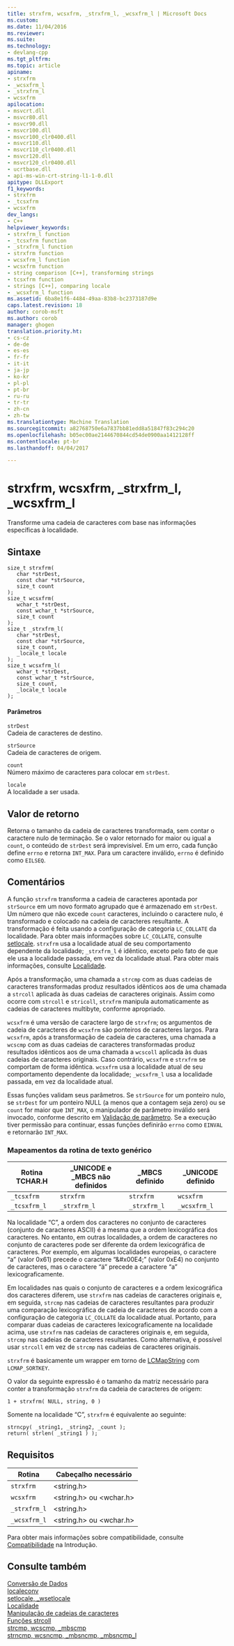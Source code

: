 ```yaml
---
title: strxfrm, wcsxfrm, _strxfrm_l, _wcsxfrm_l | Microsoft Docs
ms.custom: 
ms.date: 11/04/2016
ms.reviewer: 
ms.suite: 
ms.technology:
- devlang-cpp
ms.tgt_pltfrm: 
ms.topic: article
apiname:
- strxfrm
- _wcsxfrm_l
- _strxfrm_l
- wcsxfrm
apilocation:
- msvcrt.dll
- msvcr80.dll
- msvcr90.dll
- msvcr100.dll
- msvcr100_clr0400.dll
- msvcr110.dll
- msvcr110_clr0400.dll
- msvcr120.dll
- msvcr120_clr0400.dll
- ucrtbase.dll
- api-ms-win-crt-string-l1-1-0.dll
apitype: DLLExport
f1_keywords:
- strxfrm
- _tcsxfrm
- wcsxfrm
dev_langs:
- C++
helpviewer_keywords:
- strxfrm_l function
- _tcsxfrm function
- _strxfrm_l function
- strxfrm function
- wcsxfrm_l function
- wcsxfrm function
- string comparison [C++], transforming strings
- tcsxfrm function
- strings [C++], comparing locale
- _wcsxfrm_l function
ms.assetid: 6ba8e1f6-4484-49aa-83b8-bc2373187d9e
caps.latest.revision: 18
author: corob-msft
ms.author: corob
manager: ghogen
translation.priority.ht:
- cs-cz
- de-de
- es-es
- fr-fr
- it-it
- ja-jp
- ko-kr
- pl-pl
- pt-br
- ru-ru
- tr-tr
- zh-cn
- zh-tw
ms.translationtype: Machine Translation
ms.sourcegitcommit: a82768750e6a7837bb81edd8a51847f83c294c20
ms.openlocfilehash: b05ec00ae2144670844cd54de0900aa1412128ff
ms.contentlocale: pt-br
ms.lasthandoff: 04/04/2017

---
```

# <a name="strxfrm-wcsxfrm-strxfrml-wcsxfrml"></a>strxfrm, wcsxfrm, _strxfrm_l, _wcsxfrm_l
Transforme uma cadeia de caracteres com base nas informações específicas à localidade.  
  
## <a name="syntax"></a>Sintaxe  
  
```  
size_t strxfrm(  
   char *strDest,  
   const char *strSource,  
   size_t count   
);  
size_t wcsxfrm(  
   wchar_t *strDest,  
   const wchar_t *strSource,  
   size_t count   
);  
size_t _strxfrm_l(  
   char *strDest,  
   const char *strSource,  
   size_t count,  
   _locale_t locale  
);  
size_t wcsxfrm_l(  
   wchar_t *strDest,  
   const wchar_t *strSource,  
   size_t count,  
   _locale_t locale  
);  
```  
  
#### <a name="parameters"></a>Parâmetros  
 `strDest`  
 Cadeia de caracteres de destino.  
  
 `strSource`  
 Cadeia de caracteres de origem.  
  
 `count`  
 Número máximo de caracteres para colocar em `strDest`.  
  
 `locale`  
 A localidade a ser usada.  
  
## <a name="return-value"></a>Valor de retorno  
 Retorna o tamanho da cadeia de caracteres transformada, sem contar o caractere nulo de terminação. Se o valor retornado for maior ou igual a `count`, o conteúdo de `strDest` será imprevisível. Em um erro, cada função define `errno` e retorna `INT_MAX`. Para um caractere inválido, `errno` é definido como `EILSEQ`.  
  
## <a name="remarks"></a>Comentários  
 A função `strxfrm` transforma a cadeia de caracteres apontada por `strSource` em um novo formato agrupado que é armazenado em `strDest`. Um número que não excede `count` caracteres, incluindo o caractere nulo, é transformado e colocado na cadeia de caracteres resultante. A transformação é feita usando a configuração de categoria `LC_COLLATE` da localidade. Para obter mais informações sobre `LC_COLLATE`, consulte [setlocale](../../c-runtime-library/reference/setlocale-wsetlocale.md). `strxfrm` usa a localidade atual de seu comportamento dependente da localidade; `_strxfrm_l` é idêntico, exceto pelo fato de que ele usa a localidade passada, em vez da localidade atual. Para obter mais informações, consulte [Localidade](../../c-runtime-library/locale.md).  
  
 Após a transformação, uma chamada a `strcmp` com as duas cadeias de caracteres transformadas produz resultados idênticos aos de uma chamada a `strcoll` aplicada às duas cadeias de caracteres originais. Assim como ocorre com `strcoll` e `stricoll`, `strxfrm` manipula automaticamente as cadeias de caracteres multibyte, conforme apropriado.  
  
 `wcsxfrm` é uma versão de caractere largo de `strxfrm`; os argumentos de cadeia de caracteres de `wcsxfrm` são ponteiros de caracteres largos. Para `wcsxfrm`, após a transformação de cadeia de caracteres, uma chamada a `wcscmp` com as duas cadeias de caracteres transformadas produz resultados idênticos aos de uma chamada a `wcscoll` aplicada às duas cadeias de caracteres originais. Caso contrário, `wcsxfrm` e `strxfrm` se comportam de forma idêntica. `wcsxfrm` usa a localidade atual de seu comportamento dependente da localidade; `_wcsxfrm_l` usa a localidade passada, em vez da localidade atual.  
  
 Essas funções validam seus parâmetros. Se `strSource` for um ponteiro nulo, se `strDest` for um ponteiro NULL (a menos que a contagem seja zero) ou se `count` for maior que `INT_MAX`, o manipulador de parâmetro inválido será invocado, conforme descrito em [Validação de parâmetro](../../c-runtime-library/parameter-validation.md). Se a execução tiver permissão para continuar, essas funções definirão `errno` como `EINVAL` e retornarão `INT_MAX`.  
  
### <a name="generic-text-routine-mappings"></a>Mapeamentos da rotina de texto genérico  
  
|Rotina TCHAR.H|_UNICODE e _MBCS não definidos|_MBCS definido|_UNICODE definido|  
|---------------------|------------------------------------|--------------------|-----------------------|  
|`_tcsxfrm`|`strxfrm`|`strxfrm`|`wcsxfrm`|  
|`_tcsxfrm_l`|`_strxfrm_l`|`_strxfrm_l`|`_wcsxfrm_l`|  
  
 Na localidade “C”, a ordem dos caracteres no conjunto de caracteres (conjunto de caracteres ASCII) é a mesma que a ordem lexicográfica dos caracteres. No entanto, em outras localidades, a ordem de caracteres no conjunto de caracteres pode ser diferente da ordem lexicográfica de caracteres. Por exemplo, em algumas localidades europeias, o caractere “a” (valor 0x61) precede o caractere “&\#x00E4;” (valor 0xE4) no conjunto de caracteres, mas o caractere “ä” precede a caractere “a” lexicograficamente.  
  
 Em localidades nas quais o conjunto de caracteres e a ordem lexicográfica dos caracteres diferem, use `strxfrm` nas cadeias de caracteres originais e, em seguida, `strcmp` nas cadeias de caracteres resultantes para produzir uma comparação lexicográfica de cadeia de caracteres de acordo com a configuração de categoria `LC_COLLATE` da localidade atual. Portanto, para comparar duas cadeias de caracteres lexicograficamente na localidade acima, use `strxfrm` nas cadeias de caracteres originais e, em seguida, `strcmp` nas cadeias de caracteres resultantes. Como alternativa, é possível usar `strcoll` em vez de `strcmp` nas cadeias de caracteres originais.  
  
 `strxfrm` é basicamente um wrapper em torno de [LCMapString](http://msdn.microsoft.com/library/windows/desktop/dd318700) com `LCMAP_SORTKEY`.  
  
 O valor da seguinte expressão é o tamanho da matriz necessário para conter a transformação `strxfrm` da cadeia de caracteres de origem:  
  
```  
1 + strxfrm( NULL, string, 0 )  
```  
  
 Somente na localidade “C”, `strxfrm` é equivalente ao seguinte:  
  
```  
strncpy( _string1, _string2, _count );  
return( strlen( _string1 ) );  
```  
  
## <a name="requirements"></a>Requisitos  
  
|Rotina|Cabeçalho necessário|  
|-------------|---------------------|  
|`strxfrm`|\<string.h>|  
|`wcsxfrm`|\<string.h> ou \<wchar.h>|  
|`_strxfrm_l`|\<string.h>|  
|`_wcsxfrm_l`|\<string.h> ou \<wchar.h>|  
  
 Para obter mais informações sobre compatibilidade, consulte [Compatibilidade](../../c-runtime-library/compatibility.md) na Introdução.  
  
## <a name="see-also"></a>Consulte também  
 [Conversão de Dados](../../c-runtime-library/data-conversion.md)   
 [localeconv](../../c-runtime-library/reference/localeconv.md)   
 [setlocale, _wsetlocale](../../c-runtime-library/reference/setlocale-wsetlocale.md)   
 [Localidade](../../c-runtime-library/locale.md)   
 [Manipulação de cadeias de caracteres](../../c-runtime-library/string-manipulation-crt.md)   
 [Funções strcoll](../../c-runtime-library/strcoll-functions.md)   
 [strcmp, wcscmp, _mbscmp](../../c-runtime-library/reference/strcmp-wcscmp-mbscmp.md)   
 [strncmp, wcsncmp, _mbsncmp, _mbsncmp_l](../../c-runtime-library/reference/strncmp-wcsncmp-mbsncmp-mbsncmp-l.md)
